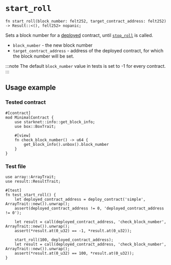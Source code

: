 # `start_roll`

```cairo
fn start_roll(block_number: felt252, target_contract_address: felt252) -> Result::<(), felt252> nopanic;
```

Sets a block number for a [deployed](./deploy.md) contract, until [`stop_roll`](./stop_roll.md) is called.

- `block_number` - the new block number
- `target_contract_address` - address of the deployed contract, for which the block number will be set. 

:::note
The default `block_number` value in tests is set to -1 for every contract.
:::
 
## Usage example

### Tested contract
```cairo title="simple contract"
#[contract]
mod MinimalContract {
    use starknet::info::get_block_info;
    use box::BoxTrait;

    #[view]
    fn check_block_number() -> u64 {
        get_block_info().unbox().block_number
    }
}
```

### Test file
```cairo title="Example test"
use array::ArrayTrait;
use result::ResultTrait;

#[test]
fn test_start_roll() {
    let deployed_contract_address = deploy_contract('simple', ArrayTrait::new()).unwrap();
    assert(deployed_contract_address != 0, 'deployed_contract_address != 0');

    let result = call(deployed_contract_address, 'check_block_number', ArrayTrait::new()).unwrap();
    assert(*result.at(0_u32) == -1, *result.at(0_u32));

    start_roll(100, deployed_contract_address);
    let result = call(deployed_contract_address, 'check_block_number', ArrayTrait::new()).unwrap();
    assert(*result.at(0_u32) == 100, *result.at(0_u32));
}
```
